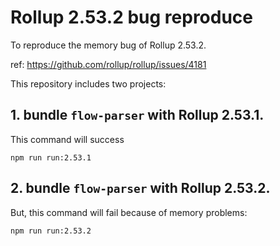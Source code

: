 # Rollup 2.53.2 bug reproduce

To reproduce the memory bug of Rollup 2.53.2.

ref: https://github.com/rollup/rollup/issues/4181

This repository includes two projects:

## 1. bundle `flow-parser` with Rollup **2.53.1**.

This command will success

```
npm run run:2.53.1

```

## 2. bundle `flow-parser` with Rollup **2.53.2**.

But, this command will fail because of memory problems:

```
npm run run:2.53.2

```

